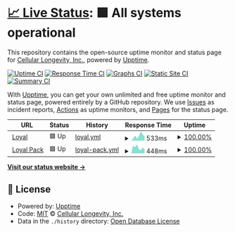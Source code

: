 # [📈 Live Status](https://status.loyalfordogs.com): <!--live status--> **🟩 All systems operational**

This repository contains the open-source uptime monitor and status page for [Cellular Longevity, Inc.](https://loyalfordogs.com), powered by [Upptime](https://github.com/upptime/upptime).

[![Uptime CI](https://github.com/Cellular-Longevity/status/workflows/Uptime%20CI/badge.svg)](https://github.com/Cellular-Longevity/status/actions?query=workflow%3A%22Uptime+CI%22)
[![Response Time CI](https://github.com/Cellular-Longevity/status/workflows/Response%20Time%20CI/badge.svg)](https://github.com/Cellular-Longevity/status/actions?query=workflow%3A%22Response+Time+CI%22)
[![Graphs CI](https://github.com/Cellular-Longevity/status/workflows/Graphs%20CI/badge.svg)](https://github.com/Cellular-Longevity/status/actions?query=workflow%3A%22Graphs+CI%22)
[![Static Site CI](https://github.com/Cellular-Longevity/status/workflows/Static%20Site%20CI/badge.svg)](https://github.com/Cellular-Longevity/status/actions?query=workflow%3A%22Static+Site+CI%22)
[![Summary CI](https://github.com/Cellular-Longevity/status/workflows/Summary%20CI/badge.svg)](https://github.com/Cellular-Longevity/status/actions?query=workflow%3A%22Summary+CI%22)

With [Upptime](https://upptime.js.org), you can get your own unlimited and free uptime monitor and status page, powered entirely by a GitHub repository. We use [Issues](https://github.com/Cellular-Longevity/status/issues) as incident reports, [Actions](https://github.com/Cellular-Longevity/status/actions) as uptime monitors, and [Pages](https://status.loyalfordogs.com) for the status page.

<!--start: status pages-->
<!-- This summary is generated by Upptime (https://github.com/upptime/upptime) -->
<!-- Do not edit this manually, your changes will be overwritten -->
<!-- prettier-ignore -->
| URL | Status | History | Response Time | Uptime |
| --- | ------ | ------- | ------------- | ------ |
| <img alt="" src="https://favicons.githubusercontent.com/www.loyalfordogs.com" height="13"> [Loyal](https://www.loyalfordogs.com) | 🟩 Up | [loyal.yml](https://github.com/Cellular-Longevity/status/commits/HEAD/history/loyal.yml) | <details><summary><img alt="Response time graph" src="./graphs/loyal/response-time-week.png" height="20"> 533ms</summary><br><a href="https://status.loyalfordogs.com/history/loyal"><img alt="Response time 409" src="https://img.shields.io/endpoint?url=https%3A%2F%2Fraw.githubusercontent.com%2FCellular-Longevity%2Fstatus%2FHEAD%2Fapi%2Floyal%2Fresponse-time.json"></a><br><a href="https://status.loyalfordogs.com/history/loyal"><img alt="24-hour response time 732" src="https://img.shields.io/endpoint?url=https%3A%2F%2Fraw.githubusercontent.com%2FCellular-Longevity%2Fstatus%2FHEAD%2Fapi%2Floyal%2Fresponse-time-day.json"></a><br><a href="https://status.loyalfordogs.com/history/loyal"><img alt="7-day response time 533" src="https://img.shields.io/endpoint?url=https%3A%2F%2Fraw.githubusercontent.com%2FCellular-Longevity%2Fstatus%2FHEAD%2Fapi%2Floyal%2Fresponse-time-week.json"></a><br><a href="https://status.loyalfordogs.com/history/loyal"><img alt="30-day response time 456" src="https://img.shields.io/endpoint?url=https%3A%2F%2Fraw.githubusercontent.com%2FCellular-Longevity%2Fstatus%2FHEAD%2Fapi%2Floyal%2Fresponse-time-month.json"></a><br><a href="https://status.loyalfordogs.com/history/loyal"><img alt="1-year response time 409" src="https://img.shields.io/endpoint?url=https%3A%2F%2Fraw.githubusercontent.com%2FCellular-Longevity%2Fstatus%2FHEAD%2Fapi%2Floyal%2Fresponse-time-year.json"></a></details> | <details><summary><a href="https://status.loyalfordogs.com/history/loyal">100.00%</a></summary><a href="https://status.loyalfordogs.com/history/loyal"><img alt="All-time uptime 99.97%" src="https://img.shields.io/endpoint?url=https%3A%2F%2Fraw.githubusercontent.com%2FCellular-Longevity%2Fstatus%2FHEAD%2Fapi%2Floyal%2Fuptime.json"></a><br><a href="https://status.loyalfordogs.com/history/loyal"><img alt="24-hour uptime 100.00%" src="https://img.shields.io/endpoint?url=https%3A%2F%2Fraw.githubusercontent.com%2FCellular-Longevity%2Fstatus%2FHEAD%2Fapi%2Floyal%2Fuptime-day.json"></a><br><a href="https://status.loyalfordogs.com/history/loyal"><img alt="7-day uptime 100.00%" src="https://img.shields.io/endpoint?url=https%3A%2F%2Fraw.githubusercontent.com%2FCellular-Longevity%2Fstatus%2FHEAD%2Fapi%2Floyal%2Fuptime-week.json"></a><br><a href="https://status.loyalfordogs.com/history/loyal"><img alt="30-day uptime 99.87%" src="https://img.shields.io/endpoint?url=https%3A%2F%2Fraw.githubusercontent.com%2FCellular-Longevity%2Fstatus%2FHEAD%2Fapi%2Floyal%2Fuptime-month.json"></a><br><a href="https://status.loyalfordogs.com/history/loyal"><img alt="1-year uptime 99.97%" src="https://img.shields.io/endpoint?url=https%3A%2F%2Fraw.githubusercontent.com%2FCellular-Longevity%2Fstatus%2FHEAD%2Fapi%2Floyal%2Fuptime-year.json"></a></details>
| <img alt="" src="https://favicons.githubusercontent.com/pack.loyalfordogs.com" height="13"> [Loyal Pack](https://pack.loyalfordogs.com) | 🟩 Up | [loyal-pack.yml](https://github.com/Cellular-Longevity/status/commits/HEAD/history/loyal-pack.yml) | <details><summary><img alt="Response time graph" src="./graphs/loyal-pack/response-time-week.png" height="20"> 448ms</summary><br><a href="https://status.loyalfordogs.com/history/loyal-pack"><img alt="Response time 533" src="https://img.shields.io/endpoint?url=https%3A%2F%2Fraw.githubusercontent.com%2FCellular-Longevity%2Fstatus%2FHEAD%2Fapi%2Floyal-pack%2Fresponse-time.json"></a><br><a href="https://status.loyalfordogs.com/history/loyal-pack"><img alt="24-hour response time 313" src="https://img.shields.io/endpoint?url=https%3A%2F%2Fraw.githubusercontent.com%2FCellular-Longevity%2Fstatus%2FHEAD%2Fapi%2Floyal-pack%2Fresponse-time-day.json"></a><br><a href="https://status.loyalfordogs.com/history/loyal-pack"><img alt="7-day response time 448" src="https://img.shields.io/endpoint?url=https%3A%2F%2Fraw.githubusercontent.com%2FCellular-Longevity%2Fstatus%2FHEAD%2Fapi%2Floyal-pack%2Fresponse-time-week.json"></a><br><a href="https://status.loyalfordogs.com/history/loyal-pack"><img alt="30-day response time 431" src="https://img.shields.io/endpoint?url=https%3A%2F%2Fraw.githubusercontent.com%2FCellular-Longevity%2Fstatus%2FHEAD%2Fapi%2Floyal-pack%2Fresponse-time-month.json"></a><br><a href="https://status.loyalfordogs.com/history/loyal-pack"><img alt="1-year response time 533" src="https://img.shields.io/endpoint?url=https%3A%2F%2Fraw.githubusercontent.com%2FCellular-Longevity%2Fstatus%2FHEAD%2Fapi%2Floyal-pack%2Fresponse-time-year.json"></a></details> | <details><summary><a href="https://status.loyalfordogs.com/history/loyal-pack">100.00%</a></summary><a href="https://status.loyalfordogs.com/history/loyal-pack"><img alt="All-time uptime 99.93%" src="https://img.shields.io/endpoint?url=https%3A%2F%2Fraw.githubusercontent.com%2FCellular-Longevity%2Fstatus%2FHEAD%2Fapi%2Floyal-pack%2Fuptime.json"></a><br><a href="https://status.loyalfordogs.com/history/loyal-pack"><img alt="24-hour uptime 100.00%" src="https://img.shields.io/endpoint?url=https%3A%2F%2Fraw.githubusercontent.com%2FCellular-Longevity%2Fstatus%2FHEAD%2Fapi%2Floyal-pack%2Fuptime-day.json"></a><br><a href="https://status.loyalfordogs.com/history/loyal-pack"><img alt="7-day uptime 100.00%" src="https://img.shields.io/endpoint?url=https%3A%2F%2Fraw.githubusercontent.com%2FCellular-Longevity%2Fstatus%2FHEAD%2Fapi%2Floyal-pack%2Fuptime-week.json"></a><br><a href="https://status.loyalfordogs.com/history/loyal-pack"><img alt="30-day uptime 99.98%" src="https://img.shields.io/endpoint?url=https%3A%2F%2Fraw.githubusercontent.com%2FCellular-Longevity%2Fstatus%2FHEAD%2Fapi%2Floyal-pack%2Fuptime-month.json"></a><br><a href="https://status.loyalfordogs.com/history/loyal-pack"><img alt="1-year uptime 99.93%" src="https://img.shields.io/endpoint?url=https%3A%2F%2Fraw.githubusercontent.com%2FCellular-Longevity%2Fstatus%2FHEAD%2Fapi%2Floyal-pack%2Fuptime-year.json"></a></details>

<!--end: status pages-->

[**Visit our status website →**](https://status.loyalfordogs.com)

## 📄 License

- Powered by: [Upptime](https://github.com/upptime/upptime)
- Code: [MIT](./LICENSE) © [Cellular Longevity, Inc.](https://loyalfordogs.com)
- Data in the `./history` directory: [Open Database License](https://opendatacommons.org/licenses/odbl/1-0/)
